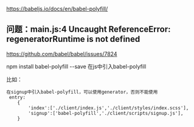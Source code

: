 https://babeljs.io/docs/en/babel-polyfill/


## 问题：main.js:4 Uncaught ReferenceError: regeneratorRuntime is not defined
https://github.com/babel/babel/issues/7824

npm install babel-polyfill --save
在js中引入babel-polyfill

比如：
```
在signup中引入babel-polyfill，可以使用generator，否则不能使用
 entry:      
    {
        'index':['./client/index.js','./client/styles/index.scss'], 
        'signup':['babel-polyfill','./client/scripts/signup.js'],
    }
```